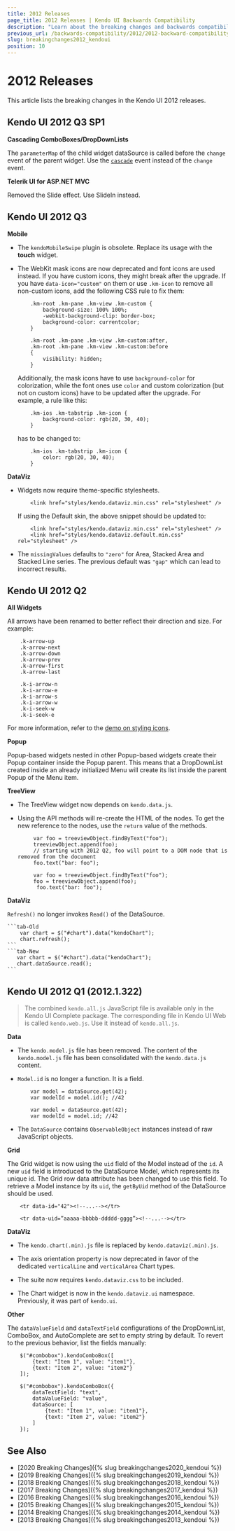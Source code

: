 ```yaml
---
title: 2012 Releases
page_title: 2012 Releases | Kendo UI Backwards Compatibility
description: "Learn about the breaking changes and backwards compatibility released by Kendo UI in 2012."
previous_url: /backwards-compatibility/2012/2012-backward-compatibility
slug: breakingchanges2012_kendoui
position: 10
---
```


# 2012 Releases

This article lists the breaking changes in the Kendo UI 2012 releases.

## Kendo UI 2012 Q3 SP1

**Cascading ComboBoxes/DropDownLists**

The `parameterMap` of the child widget dataSource is called before the `change` event of the parent widget. Use the [`cascade`](/api/javascript/ui/combobox#cascade) event instead of the `change` event.

**Telerik UI for ASP.NET MVC**

Removed the Slide effect. Use SlideIn instead.

## Kendo UI 2012 Q3

**Mobile**

* The `kendoMobileSwipe` plugin is obsolete. Replace its usage with the **touch** widget.

* The WebKit mask icons are now deprecated and font icons are used instead. If you have custom icons, they might break after the upgrade. If you have `data-icon="custom"` on them or use `.km-icon` to remove all non-custom icons, add the following CSS rule to fix them:

    ```
        .km-root .km-pane .km-view .km-custom {
            background-size: 100% 100%;
            -webkit-background-clip: border-box;
            background-color: currentcolor;
        }

        .km-root .km-pane .km-view .km-custom:after,
        .km-root .km-pane .km-view .km-custom:before
        {
            visibility: hidden;
        }
    ```

    Additionally, the mask icons have to use `background-color` for colorization, while the font ones use `color`  and custom colorization (but not on custom icons) have to be updated after the upgrade. For example, a rule like this:

    ```
        .km-ios .km-tabstrip .km-icon {
            background-color: rgb(20, 30, 40);
        }
    ```

    has to be changed to:

    ```
        .km-ios .km-tabstrip .km-icon {
            color: rgb(20, 30, 40);
        }
    ```

**DataViz**

* Widgets now require theme-specific stylesheets.

    ```
        <link href="styles/kendo.dataviz.min.css" rel="stylesheet" />
    ```

    If using the Default skin, the above snippet should be updated to:

    ```
        <link href="styles/kendo.dataviz.min.css" rel="stylesheet" />
        <link href="styles/kendo.dataviz.default.min.css" rel="stylesheet" />
    ```

* The `missingValues` defaults to `"zero"` for Area, Stacked Area and Stacked Line series. The previous default was `"gap"` which can lead to incorrect results.

## Kendo UI 2012 Q2

**All Widgets**

All arrows have been renamed to better reflect their direction and size. For example:

```tab-Old
	.k-arrow-up
	.k-arrow-next
	.k-arrow-down
	.k-arrow-prev
	.k-arrow-first
	.k-arrow-last
```
```tab-New
	.k-i-arrow-n
	.k-i-arrow-e
	.k-i-arrow-s
	.k-i-arrow-w
 	.k-i-seek-w
	.k-i-seek-e
```

For more information, refer to the [demo on styling icons](https://demos.telerik.com/kendo-ui/web/styling/icons.html).

**Popup**

Popup-based widgets nested in other Popup-based widgets create their Popup container inside the Popup parent. This means that a DropDownList created inside an already initialized Menu will create its list inside the parent Popup of the Menu item.

**TreeView**

* The TreeView widget now depends on `kendo.data.js`.

* Using the API methods will re-create the HTML of the nodes. To get the new reference to the nodes, use the `return` value of the methods.

    ```tab-Old
         var foo = treeviewObject.findByText("foo");
         treeviewObject.append(foo);
         // starting with 2012 Q2, foo will point to a DOM node that is removed from the document
         foo.text("bar: foo");
    ```
    ```tab-New
         var foo = treeviewObject.findByText("foo");
         foo = treeviewObject.append(foo);
          foo.text("bar: foo");
    ```

**DataViz**

`Refresh()` no longer invokes `Read()` of the DataSource.

    ```tab-Old
        var chart = $("#chart").data("kendoChart");
        chart.refresh();
    ```
    ```tab-New
       var chart = $("#chart").data("kendoChart");
       chart.dataSource.read();
    ```

## Kendo UI 2012 Q1 (2012.1.322)

> The combined `kendo.all.js` JavaScript file is available only in the Kendo UI Complete package. The corresponding file in Kendo UI Web is called `kendo.web.js`. Use it instead of `kendo.all.js`.

**Data**

* The `kendo.model.js` file has been removed. The content of the `kendo.model.js` file has been consolidated with the `kendo.data.js` content.
* `Model.id` is no longer a function. It is a field.

    ```tab-Old
    	var model = dataSource.get(42);
    	var modelId = model.id(); //42
    ```
    ```tab-New
    	var model = dataSource.get(42);
    	var modelId = model.id; //42
    ```

*  The `DataSource` contains `ObservableObject` instances instead of raw JavaScript objects.

**Grid**

The Grid widget is now using the `uid` field of the Model instead of the `id`. A new `uid` field is introduced to the DataSource Model, which represents its unique id. The Grid row data attribute has been changed to use this field. To retrieve a Model instance by its `uid`, the `getByUid` method of the DataSource should be used.

```tab-Old
	<tr data-id="42"><!--...--></tr>
```
```tab-New
	<tr data-uid=”aaaaa-bbbbb-ddddd-gggg”><!--...--></tr>
```

**DataViz**

* The `kendo.chart(.min).js` file is replaced by `kendo.dataviz(.min).js`.

* The axis orientation property is now deprecated in favor of the dedicated `verticalLine` and `verticalArea` Chart types.

* The suite now requires `kendo.dataviz.css` to be included.

* The Chart widget is now in the `kendo.dataviz.ui` namespace. Previously, it was part of `kendo.ui`.

**Other**

The `dataValueField` and `dataTextField` configurations of the DropDownList, ComboBox, and AutoComplete are set to empty string by default. To revert to the previous behavior, list the fields manually:

```tab-Old
	$("#combobox").kendoComboBox([
		{text: "Item 1", value: "item1"},
		{text: "Item 2", value: "item2"}
	]);
```
```tab-New
	$("#combobox").kendoComboBox({
		dataTextField: "text",
		dataValueField: "value",
		dataSource: [
			{text: "Item 1", value: "item1"},
			{text: "Item 2", value: "item2"}
		]
	});
```

## See Also

* [2020 Breaking Changes]({% slug breakingchanges2020_kendoui %})
* [2019 Breaking Changes]({% slug breakingchanges2019_kendoui %})
* [2018 Breaking Changes]({% slug breakingchanges2018_kendoui %})
* [2017 Breaking Changes]({% slug breakingchanges2017_kendoui %})
* [2016 Breaking Changes]({% slug breakingchanges2016_kendoui %})
* [2015 Breaking Changes]({% slug breakingchanges2015_kendoui %})
* [2014 Breaking Changes]({% slug breakingchanges2014_kendoui %})
* [2013 Breaking Changes]({% slug breakingchanges2013_kendoui %})

